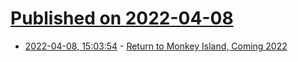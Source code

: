# [Published on 2022-04-08](index.md)

* [2022-04-08, 15:03:54](https://news.ycombinator.com/item?id=30957917) - [Return to Monkey Island, Coming 2022](https://returntomonkeyisland.com)

